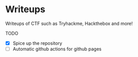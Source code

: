 # Writeups
Writeups of CTF such as Tryhackme, Hackthebox and more!

TODO
- [x] Spice up the repository
- [ ] Automatic github actions for github pages